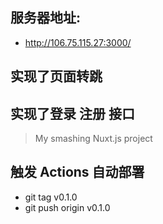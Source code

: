 ## 服务器地址:
- http://106.75.115.27:3000/

## 实现了页面转跳
## 实现了登录 注册 接口

> My smashing Nuxt.js project

## 触发 Actions 自动部署
- git tag v0.1.0
- git push origin v0.1.0


